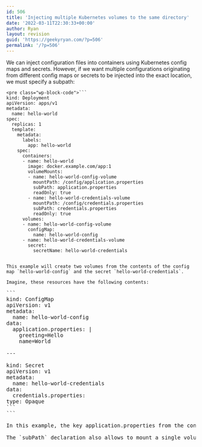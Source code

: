 ```yaml
---
id: 506
title: 'Injecting multiple Kubernetes volumes to the same directory'
date: '2022-03-11T22:30:33+00:00'
author: Ryan
layout: revision
guid: 'https://geekyryan.com/?p=506'
permalink: '/?p=506'
---
```


We can inject configuration files into containers using Kubernetes config maps and secrets. However, if we want multiple configurations originating from different config maps or secrets to be injected into the exact location, we must specify a subpath:

```
<pre class="wp-block-code">```
kind: Deployment
apiVersion: apps/v1
metadata:
  name: hello-world
spec:
  replicas: 1
  template:
    metadata:
      labels:
        app: hello-world
    spec:
      containers:
      - name: hello-world
        image: docker.example.com/app:1
        volumeMounts:
        - name: hello-world-config-volume
          mountPath: /config/application.properties
          subPath: application.properties
          readOnly: true
        - name: hello-world-credentials-volume
          mountPath: /config/credentials.properties
          subPath: credentials.properties
          readOnly: true
      volumes:
      - name: hello-world-config-volume
        configMap:
          name: hello-world-config
      - name: hello-world-credentials-volume
        secret:
          secretName: hello-world-credentials
```
```

This example will create two volumes from the contents of the config map `hello-world-config` and the secret `hello-world-credentials`.

Imagine, these resources have the following contents:

```
<pre class="wp-block-code">```
kind: ConfigMap
apiVersion: v1
metadata:
  name: hello-world-config
data:
  application.properties: |
    greeting=Hello
    name=World

---

kind: Secret
apiVersion: v1
metadata:
  name: hello-world-credentials
data:
  credentials.properties: <base64>
type: Opaque
```
```

In this example, the key application.properties from the configuration map will be mounted to a file with the same name under /config/, and the secret value credentials.properties will be mounted to a second file under that directory. Both files will be read-only accessible to the application.

The `subPath` declaration also allows to mount a single volume into the pod multiple times with different sub paths.